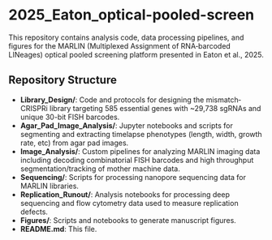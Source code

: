 # 2025_Eaton_optical-pooled-screen

This repository contains analysis code, data processing pipelines, and figures for the MARLIN (Multiplexed Assignment of RNA‐barcoded LINeages) optical pooled screening platform presented in Eaton et al., 2025.

## Repository Structure

- **Library_Design/**: Code and protocols for designing the mismatch‐CRISPRi library targeting 585 essential genes with ~29,738 sgRNAs and unique 30-bit FISH barcodes.
- **Agar_Pad_Image_Analysis/**: Jupyter notebooks and scripts for segmenting and extracting timelapse phenotypes (length, width, growth rate, etc) from agar pad images.
- **Image_Analysis/**: Custom pipelines for analyzing MARLIN imaging data including decoding combinatorial FISH barcodes and high throughput segmentation/tracking of mother machine data. 
- **Sequencing/**: Scripts for processing nanopore sequencing data for MARLIN libraries.
- **Replication_Runout/**: Analysis notebooks for processing deep sequencing and flow cytometry data used to measure replication defects.
- **Figures/**: Scripts and notebooks to generate manuscript figures.
- **README.md**: This file.